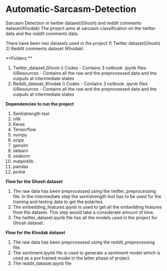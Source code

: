 # Automatic-Sarcasm-Detection
Sarcasm Detection in twitter dataset(Ghosh) and reddit comments dataset(Khodak)
The project aims at sarcasm classification on the twitter data and the reddit comments data. 

There have been two datasets used in the project  1) Twitter dataset(Ghosh)  2) Reddit comments dataset (Khodak)

**Folders **
1) Twitter_dataset_Ghosh
	i) Codes - Contains 3 notbook .ipynb files
	ii)Resources - Contains all the raw and the preprocessed data and the outputs at intermediate states 
2) Reddit_dataset_Khodak
	i) Codes - Contains 3 notbook .ipynb files
	ii)Resources - Contains all the raw and the preprocessed data and the outputs at intermediate states 
	
**Dependencies to run the project**
1) Sentistrength tool
2) nltk 
3) Keras
4) Tensorflow
5) numpy
6) scipy
7) gensim
8) sklearn
9) seaborn
10) matplotlib
11) pandas
12) pickle

**Flow for the Ghosh dataset**

1) The raw data has been preprocessed using the twitter_preprocessing file. In the intermediate step the sentistrength tool has to be used for the 
   training and testing data to get the polarites.
2) The embedding_features.ipynb is used to get all the embedding features from the dataset. This step would take a considerate amount of time.
3) The twitter_dataset.ipynb file has all the models used in the project for Ghosh dataset. 

**Flow for the Khodak dataset**

1) The raw data has been preprocessed using the reddit_preprocessing file.
2) The sentiment.ipynb file is used to generate a sentiment model which is used as a pre trained model in the latter phase of project.
3) The reddit_dataset.ipynb file 

	
